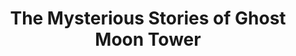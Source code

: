 --- 
title: "The Mysterious Stories of Ghost Moon Tower"
publishdate: "2019-1-10T16:48:46+02:00"
src: "https://365manga.net/manga/the-mysterious-stories-of-ghost-moon-tower"
image: "https://data.365manga.net/images/thumbnails/32553-the-mysterious-stories-of-ghost-moon-tower.jpg"
description: " Shouichirou Tsurugi is the master of an well-established, upscale miso shop. He's a noted 'prodigal son' and an eccentric 'Jack of all trades, master of none.' He's also the patron of a suspicious male geisha, Yosaburou, who will do anything for money and has no talent, except for telling ghost stories. It may or may not be true that the young master…"
---